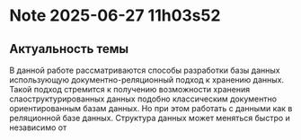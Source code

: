 Note 2025-06-27 11h03s52
========================

## Актуальность темы
В данной работе рассматриваются способы разработки базы данных использующую документно-реляционный подход к хранению данных. Такой подход стремится к получению возможности хранения слаоструктурированных данных подобно классическим документно ориентированным базам данных. Но при этом работать с данными как в реляционной базе данных. Структура данных может меняться быстро и независимо от